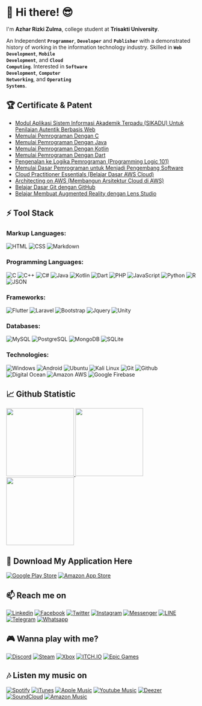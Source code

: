 # 👋 Hi there! 😎

I'm **Azhar Rizki Zulma**, college student at **Trisakti University**.

An Independent <code>**Programmer**</code>, <code>**Developer**</code> and <code>**Publisher**</code> with a demonstrated history of working in the information technology industry. Skilled in <code>**Web Development**</code>, <code>**Mobile Development**</code>, and <code>**Cloud Computing**</code>. Interested in <code>**Software Development**</code>, <code>**Computer Networking**</code>, and <code>**Operating Systems**</code>.

## 🏆 Certificate & Patent
- [Modul Aplikasi Sistem Informasi Akademik Terpadu (SIKADU) Untuk Penilaian Autentik Berbasis Web](https://pdki-indonesia.dgip.go.id/detail/EC00202132865?type=copyright&keyword=SIKADU)
- [Memulai Pemrograman Dengan C](https://www.dicoding.com/certificates/KEXL311JRPG2)
- [Memulai Pemrograman Dengan Java](https://www.dicoding.com/certificates/JMZV233L3ZN9)
- [Memulai Pemrograman Dengan Kotlin](https://www.dicoding.com/certificates/0LZ0366RRZ65)
- [Memulai Pemrograman Dengan Dart](https://www.dicoding.com/certificates/4EXG6Q2W9ZRL)
- [Pengenalan ke Logika Pemrograman (Programming Logic 101)](https://www.dicoding.com/certificates/NVP7176WOPR0)
- [Memulai Dasar Pemrograman untuk Menjadi Pengembang Software](https://www.dicoding.com/certificates/NVP717E0WPR0)
- [Cloud Practitioner Essentials (Belajar Dasar AWS Cloud)](https://www.dicoding.com/certificates/N9ZOE7R1DXG5)
- [Architecting on AWS (Membangun Arsitektur Cloud di AWS)](https://www.dicoding.com/certificates/JLX13W756P72)
- [Belajar Dasar Git dengan GitHub](https://www.dicoding.com/certificates/GRX5KQE7VZ0M)
- [Belajar Membuat Augmented Reality dengan Lens Studio](https://www.dicoding.com/certificates/53XEWO150XRN)

## ⚡ Tool Stack
### Markup Languages:
![HTML](https://img.shields.io/badge/HTML5-E34F26?style=for-the-badge&logo=html5&logoColor=white)
![CSS](https://img.shields.io/badge/CSS3-1572B6?style=for-the-badge&logo=css3&logoColor=white)
![Markdown](https://img.shields.io/badge/Markdown-000000?style=for-the-badge&logo=markdown&logoColor=white)

### Programming Languages:
![C](https://img.shields.io/badge/C-00599C?style=for-the-badge&logo=c&logoColor=white)
![C++](https://img.shields.io/badge/C%2B%2B-00599C?style=for-the-badge&logo=c%2B%2B&logoColor=white)
![C#](https://img.shields.io/badge/C%23-239120?style=for-the-badge&logo=c-sharp&logoColor=white)
![Java](https://img.shields.io/badge/Java-ED8B00?style=for-the-badge&logo=java&logoColor=white)
![Kotlin](https://img.shields.io/badge/Kotlin-0095D5?&style=for-the-badge&logo=kotlin&logoColor=white)
![Dart](https://img.shields.io/badge/Dart-0175C2?style=for-the-badge&logo=dart&logoColor=white)
![PHP](https://img.shields.io/badge/PHP-777BB4?style=for-the-badge&logo=php&logoColor=white)
![JavaScript](https://img.shields.io/badge/JavaScript-323330?style=for-the-badge&logo=javascript&logoColor=F7DF1E)
![Python](https://img.shields.io/badge/Python-3776AB?style=for-the-badge&logo=python&logoColor=white)
![R](https://img.shields.io/badge/R-276DC3?style=for-the-badge&logo=r&logoColor=white)
![JSON](https://img.shields.io/badge/json-5E5C5C?style=for-the-badge&logo=json&logoColor=white)

### Frameworks:
![Flutter](https://img.shields.io/badge/Flutter-02569B?style=for-the-badge&logo=flutter&logoColor=white)
![Laravel](https://img.shields.io/badge/Laravel-FF2D20?style=for-the-badge&logo=laravel&logoColor=white)
![Bootstrap](https://img.shields.io/badge/Bootstrap-563D7C?style=for-the-badge&logo=bootstrap&logoColor=white)
![Jquery](https://img.shields.io/badge/jQuery-0769AD?style=for-the-badge&logo=jquery&logoColor=white)
![Unity](https://img.shields.io/badge/Unity-000000?style=for-the-badge&logo=unity&logoColor=white)

### Databases:
![MySQL](https://img.shields.io/badge/MySQL-00599C?style=for-the-badge&logo=mysql&logoColor=white)
![PostgreSQL](https://img.shields.io/badge/PostgreSQL-316192?style=for-the-badge&logo=postgresql&logoColor=white)
![MongoDB](https://img.shields.io/badge/MongoDB-4EA94B?style=for-the-badge&logo=mongodb&logoColor=white)
![SQLite](https://img.shields.io/badge/SQLite-07405E?style=for-the-badge&logo=sqlite&logoColor=white)

### Technologies:
![Windows](https://img.shields.io/badge/Windows-0078D6?style=for-the-badge&logo=microsoft&logoColor=white)
![Android](https://img.shields.io/badge/Android-3DDC84?style=for-the-badge&logo=android&logoColor=white)
![Ubuntu](https://img.shields.io/badge/Ubuntu-E95420?style=for-the-badge&logo=ubuntu&logoColor=white)
![Kali Linux](https://img.shields.io/badge/Kali_Linux-557C94?style=for-the-badge&logo=kali-linux&logoColor=white)
![Git](https://img.shields.io/badge/Git-F05032?style=for-the-badge&logo=git&logoColor=white)
![Github](https://img.shields.io/badge/GitHub-000000?style=for-the-badge&logo=github&logoColor=white)
![Digital Ocean](https://img.shields.io/badge/Digital_Ocean-0080FF?style=for-the-badge&logo=DigitalOcean&logoColor=white)
![Amazon AWS](https://img.shields.io/badge/Amazon_AWS-232F3E?style=for-the-badge&logo=amazon-aws&logoColor=white)
![Google Firebase](https://img.shields.io/badge/Google_Firebase-ffca28?style=for-the-badge&logo=firebase&logoColor=black)

<!--
V 1.0.1
<code><img height="25" src="https://cdn.iconscout.com/icon/free/png-256/flutter-2038877-1720090.png"></code>
<code><img height="25" src="https://upload.wikimedia.org/wikipedia/commons/thumb/9/9a/Laravel.svg/1200px-Laravel.svg.png"></code>
<code><img height="25" src="https://upload.wikimedia.org/wikipedia/commons/thumb/b/b2/Bootstrap_logo.svg/512px-Bootstrap_logo.svg.png"></code>
<code><img height="25" src="https://upload.wikimedia.org/wikipedia/commons/7/7e/Dart-logo.png"></code>
<code><img height="25" src="https://image.flaticon.com/icons/png/512/226/226777.png"></code>
<code><img height="25" src="https://upload.wikimedia.org/wikipedia/commons/2/27/PHP-logo.svg"></code>
<code><img height="25" src="https://raw.githubusercontent.com/github/explore/80688e429a7d4ef2fca1e82350fe8e3517d3494d/topics/javascript/javascript.png"></code>
<code><img height="25" src="https://upload.wikimedia.org/wikipedia/commons/thumb/1/18/ISO_C%2B%2B_Logo.svg/306px-ISO_C%2B%2B_Logo.svg.png"></code>
<code><img height="25" src="https://upload.wikimedia.org/wikipedia/commons/archive/3/35/20190417225046%21The_C_Programming_Language_logo.svg"></code>
<code><img height="25" src="https://upload.wikimedia.org/wikipedia/commons/thumb/c/c3/Python-logo-notext.svg/2048px-Python-logo-notext.svg.png"></code>
<code><img height="25" src="https://upload.wikimedia.org/wikipedia/commons/6/61/HTML5_logo_and_wordmark.svg"></code>
<code><img height="25" src="https://upload.wikimedia.org/wikipedia/commons/d/d5/CSS3_logo_and_wordmark.svg"></code>
<code><img height="25" src="https://upload.wikimedia.org/wikipedia/commons/archive/1/1b/20150904192833%21R_logo.svg"></code>
<code><img height="25" src="https://upload.wikimedia.org/wikipedia/en/d/dd/MySQL_logo.svg"></code>
<code><img height="25" src="https://upload.wikimedia.org/wikipedia/commons/2/29/Postgresql_elephant.svg"></code>
<code><img height="25" src="https://upload.wikimedia.org/wikipedia/commons/9/93/MongoDB_Logo.svg"></code>
<code><img height="25" src="https://upload.wikimedia.org/wikipedia/commons/3/35/Tux.svg"></code>
V 1.0.0
<a href="https://flutter.dev/"><img align="left" alt="Flutter" title="Flutter" width="21px" src="https://cdn.iconscout.com/icon/free/png-256/flutter-2038877-1720090.png" /></a>
<a href="https://laravel.com/"><img align="left" alt="Laravel" title="Laravel" width="21px" src="https://upload.wikimedia.org/wikipedia/commons/thumb/9/9a/Laravel.svg/1200px-Laravel.svg.png" /></a>
<a href="https://getbootstrap.com/"><img align="left" alt="Bootstrap" title="Bootstrap" width="26px" src="https://upload.wikimedia.org/wikipedia/commons/thumb/b/b2/Bootstrap_logo.svg/512px-Bootstrap_logo.svg.png" /></a>
<a href="https://dart.dev/"><img align="left" alt="Dart" title="Dart" width="21px" src="https://upload.wikimedia.org/wikipedia/commons/7/7e/Dart-logo.png" /></a>
<a href="https://Java.com/"><img align="left" alt="Java" title="Java" width="21px" src="https://image.flaticon.com/icons/png/512/226/226777.png" /></a>
<a href="https://php.net/"><img align="left" alt="PHP" title="PHP" width="42px" src="https://upload.wikimedia.org/wikipedia/commons/2/27/PHP-logo.svg" /></a>
<a href="#"><img align="left" alt="JavaScript" title="JavaScript" width="21px" src="https://upload.wikimedia.org/wikipedia/commons/9/99/Unofficial_JavaScript_logo_2.svg" /></a>
<a href="https://isocpp.org/"><img align="left" alt="C++" title="C++" width="21px" src="https://upload.wikimedia.org/wikipedia/commons/thumb/1/18/ISO_C%2B%2B_Logo.svg/306px-ISO_C%2B%2B_Logo.svg.png" /></a>
<a href="https://www.iso.org/standard/74528.html"><img align="left" alt="C" title="C" width="24px" src="https://upload.wikimedia.org/wikipedia/commons/archive/3/35/20190417225046%21The_C_Programming_Language_logo.svg" /></a>
<a href="https://python.org"><img align="left" alt="Python" title="Python" width="24px" src="https://upload.wikimedia.org/wikipedia/commons/thumb/c/c3/Python-logo-notext.svg/2048px-Python-logo-notext.svg.png" /></a>
<a href="https://html.spec.whatwg.org/"><img align="left" alt="HTML" title="HTML" width="21px" src="https://upload.wikimedia.org/wikipedia/commons/6/61/HTML5_logo_and_wordmark.svg" /></a>
<a href="https://www.w3.org/TR/CSS/#css"><img align="left" alt="CSS" title="CSS" width="15px" src="https://upload.wikimedia.org/wikipedia/commons/d/d5/CSS3_logo_and_wordmark.svg" /></a>
<a href="https://www.r-project.org/"><img align="left" alt="R" title="R" width="27px" src="https://upload.wikimedia.org/wikipedia/commons/archive/1/1b/20150904192833%21R_logo.svg" /></a>
<a href="https://www.mysql.com/"><img align="left" alt="MySQL" title="MySQL" width="32px" src="https://upload.wikimedia.org/wikipedia/en/d/dd/MySQL_logo.svg" /></a>
<a href="http://postgresql.org/about/licence"><img align="left" alt="PostgreSQL" title="PostgreSQL" width="21px" src="https://upload.wikimedia.org/wikipedia/commons/2/29/Postgresql_elephant.svg" /></a>
<a href="https://www.mongodb.com/"><img align="left" alt="MongoDB" title="MongoDB" width="91px" src="https://upload.wikimedia.org/wikipedia/commons/9/93/MongoDB_Logo.svg" /></a>
<a href="https://www.kernel.org/"><img align="left" alt="Linux" title="Linux" width="21px" src="https://upload.wikimedia.org/wikipedia/commons/3/35/Tux.svg" /></a><br><br>
-->

## 📈 Github Statistic
<p align="left">
<a href="https://github.com/azharrizky">
  <img height="180em" src="https://github-readme-stats-eight-theta.vercel.app/api?username=azharrizky&show_icons=true&theme=dark&include_all_commits=true&count_private=true&icon_color=FFFFFF&bg_color=000000"/>
  <img height="180em" src="https://github-readme-stats-eight-theta.vercel.app/api/top-langs/?username=azharrizky&layout=compact&langs_count=10&theme=dark&bg_color=000000"/>
  <img height="180em" src="https://github-readme-streak-stats.herokuapp.com/?user=AzharRizky"/>
</a>
</p>

## 🛒 Download My Application Here
[![Google Play Store](https://img.shields.io/badge/Google_Play_Store-414141?style=for-the-badge&logo=google-play&logoColor=white)](https://play.google.com/store/apps/dev?id=7070273527676427905)
[![Amazon App Store](https://img.shields.io/badge/Amazon_App_Store-0D96F6?style=for-the-badge&logo=amazon&logoColor=white)](https://www.amazon.com/s?i=mobile-apps&rh=p_4%3AMineversal&search-type=ss)

## 📫 Reach me on
[![Linkedin](https://img.shields.io/badge/LinkedIn-0077B5?style=for-the-badge&logo=linkedin&logoColor=white)](https://www.linkedin.com/in/azharrizki/)
[![Facebook](https://img.shields.io/badge/Facebook-1877F2?style=for-the-badge&logo=facebook&logoColor=white)](https://facebook.com/azharrizkyz/)
[![Twitter](https://img.shields.io/badge/Twitter-1DA1F2?style=for-the-badge&logo=twitter&logoColor=white)](https://twitter.com/azharrizkyz)
[![Instagram](https://img.shields.io/badge/Instagram-E4405F?style=for-the-badge&logo=instagram&logoColor=white)](https://instagram.com/azharrizkyz/)
[![Messenger](https://img.shields.io/badge/Messenger-00B2FF?style=for-the-badge&logo=messenger&logoColor=white)](https://m.me/azharrizkyz)
[![LINE](https://img.shields.io/badge/Line-00C300?style=for-the-badge&logo=line&logoColor=white)](https://line.me/ti/p/bpWnobBcKO)
[![Telegram](https://img.shields.io/badge/Telegram-2CA5E0?style=for-the-badge&logo=telegram&logoColor=white)](https://t.me/azharrizkyz)
[![Whatsapp](https://img.shields.io/badge/WhatsApp-25D366?style=for-the-badge&logo=whatsapp&logoColor=white)](https://wa.me/+6281317441991)

## 🎮 Wanna play with me?
[![Discord](https://img.shields.io/badge/Discord-7289DA?style=for-the-badge&logo=discord&logoColor=white)](https://discord.gg/nzWXePCBrg)
[![Steam](https://img.shields.io/badge/Steam-000000?style=for-the-badge&logo=steam&logoColor=white)](https://steamcommunity.com/id/AzharRizky)
[![Xbox](https://img.shields.io/badge/Xbox-107C10?style=for-the-badge&logo=xbox&logoColor=white)](https://account.xbox.com/en-us/profile?gamertag=Azhar%20Rizky%20Z)
[![ITCH.IO](https://img.shields.io/badge/Itch.io-FA5C5C?style=for-the-badge&logo=itchdotio&logoColor=white)](https://mineversal.itch.io/)
[![Epic Games](https://img.shields.io/badge/Epic%20Games-313131?style=for-the-badge&logo=Epic%20Games&logoColor=white)]()

## 🎶 Listen my music on
[![Spotify](https://img.shields.io/badge/Spotify-1ED760?&style=for-the-badge&logo=spotify&logoColor=white)](https://open.spotify.com/artist/7mG43AWgnlQIYNbQXsBFfy?si=D4tcTrCrSPSrhljhtCn1_Q)
[![iTunes](https://img.shields.io/badge/iTunes-EA4CC0?style=for-the-badge&logo=itunes&logoColor=white)](https://geo.music.apple.com/album/1523204340?uo=4&app=itunes&mt=1&at=1010l36iy&ct=bq&Is=1&ls=1)
[![Apple Music](https://img.shields.io/badge/Apple%20Music-F94C57?style=for-the-badge&logo=apple-music&logoColor=white)](https://geo.music.apple.com/album/1523204340?uo=4&app=music&mt=1&at=1010l36iy&ct=bq&Is=1&ls=1)
[![Youtube Music](https://img.shields.io/badge/YouTube_Music-FF0000?style=for-the-badge&logo=youtube-music&logoColor=white)](https://music.youtube.com/playlist?list=OLAK5uy_lSH-WHAaRXY09CdcqqGZay_HWq7O9_zdg&feature=share)
[![Deezer](https://img.shields.io/badge/Deezer-FEAA2D?style=for-the-badge&logo=deezer&logoColor=white)](http://www.deezer.com/album/157456392)
[![SoundCloud](https://img.shields.io/badge/SoundCloud-FF3300?style=for-the-badge&logo=soundcloud&logoColor=white)](https://soundcloud.com/hawk104614/sets/beginning-134204629)
[![Amazon Music](https://img.shields.io/badge/Amazon%20Music-0DBFF5?style=for-the-badge&logo=amazon&logoColor=white)](https://music.amazon.com/albums/B08BXR132K?marketplaceId=ATVPDKIKX0DER&musicTerritory=US&tag=bandlnk-20)
<!--
V 1.1
<a href="https://linkedin.com/in/azharrizki/"><img align="left" width="25px" src="https://image.flaticon.com/icons/png/512/174/174857.png" /></a>
<a href="https://instagram.com/azharrizkyz"><img align="left" width="25px" src="https://upload.wikimedia.org/wikipedia/commons/thumb/a/a5/Instagram_icon.png/1024px-Instagram_icon.png" /></a>
<a href="https://twitter.com/azharrizkyz"><img align="left" width="25px" src="https://image.flaticon.com/icons/png/512/124/124021.png" /></a>
<a href="https://facebook.com/azharrizkyz"><img align="left" width="25px" src="https://image.flaticon.com/icons/png/512/124/124010.png" /></a>
<a href="https://wa.me/+6281317441991"><img align="left" width="25px" src="https://image.flaticon.com/icons/png/512/124/124034.png" /></a>
<a href="https://open.spotify.com/artist/7mG43AWgnlQIYNbQXsBFfy?si=D4tcTrCrSPSrhljhtCn1_Q"><img align="left" width="25px" src="https://pbs.twimg.com/profile_images/874206475350007809/4gesoieX_400x400.jpg" /></a>
V 1.0
- <a href="https://linkedin.com/in/azharrizki/">LinkedIn</a>
- <a href="https://instagram.com/azharrizkyz">Instagram</a>
- <a href="https://twitter/azharrizkyz">Twitter</a>
- <a href="https://facebook.com/azharrizkyz">Facebook</a>
- <a href="https://wa.me/+6281317441991">Whatsapp</a>
- <a href="https://open.spotify.com/artist/7mG43AWgnlQIYNbQXsBFfy?si=D4tcTrCrSPSrhljhtCn1_Q">Spotify</a>
-->

<!-- ### Hi there 👋 -->
<!--
**AzharRizky/AzharRizky** is a ✨ _special_ ✨ repository because its `README.md` (this file) appears on your GitHub profile.

Here are some ideas to get you started:

- 🔭 I’m currently working on ...
- 🌱 I’m currently learning ...
- 👯 I’m looking to collaborate on ...
- 🤔 I’m looking for help with ...
- 💬 Ask me about ...
- 📫 How to reach me: ...
- 😄 Pronouns: ...
- ⚡ Fun fact: ...
😎

💼 any freelance work? do reach, email :)
💬 ask me about anything, i am happy to help;
📊 this week i spent my time on:
🚧 my todoist stats:

🏆 7,936 Karma Points
🌸 Completed 0 tasks today
✅ Completed 663 tasks so far
⏳ Longest streak is 10 days

📈 my github stats

### Connect with me:


### Languages and Tools
![Android](https://img.shields.io/badge/-Android-black?style=for-the-badge&logo=android)
![Kotlin](https://img.shields.io/badge/-Kotlin-black?style=for-the-badge&logo=kotlin&logoColor=7F52FF)
![Java](https://img.shields.io/badge/-Java-black?style=for-the-badge&logo=java&logoColor=orange)
![Android Studio](https://img.shields.io/badge/-Android%20Studio-black?style=for-the-badge&logo=android-studio&logoColor=4285F4)

### Stats
<a href="https://github.com/wiryadev">
 <img align="center" src="https://github-readme-stats.vercel.app/api?username=wiryadev&show_icons=true&theme=dark&line_height=27&count_private=true&include_all_commits=true" alt="wiryadev's github stats"/>
</a>
<a href="https://github.com/wiryadev">
  <img align="center" src="https://github-readme-stats.vercel.app/api/top-langs/?username=wiryadev&theme=dark&langs_count=3" />
</a>

### Trophy
![trophy](https://github-profile-trophy.vercel.app/?username=wiryadev&theme=darkhub)
-->
